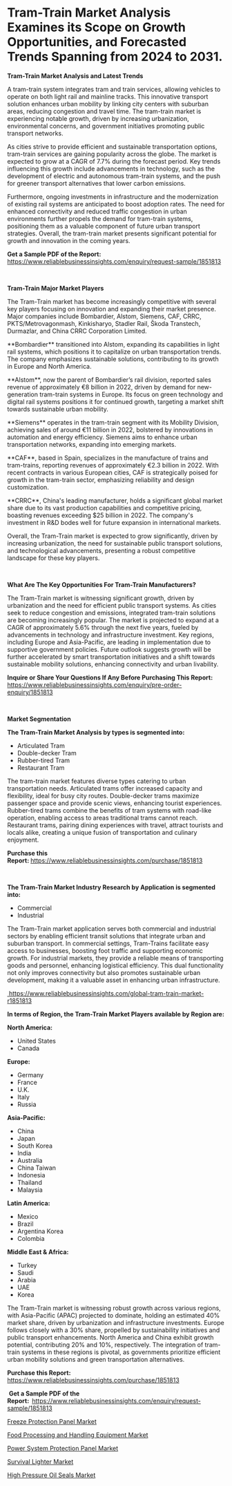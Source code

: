 <p><h1>Tram-Train Market Analysis Examines its Scope on Growth Opportunities, and Forecasted Trends Spanning from 2024 to 2031.</h1></p><p><strong>Tram-Train Market Analysis and Latest Trends</strong></p>
<p><p>A tram-train system integrates tram and train services, allowing vehicles to operate on both light rail and mainline tracks. This innovative transport solution enhances urban mobility by linking city centers with suburban areas, reducing congestion and travel time. The tram-train market is experiencing notable growth, driven by increasing urbanization, environmental concerns, and government initiatives promoting public transport networks.</p><p>As cities strive to provide efficient and sustainable transportation options, tram-train services are gaining popularity across the globe. The market is expected to grow at a CAGR of 7.7% during the forecast period. Key trends influencing this growth include advancements in technology, such as the development of electric and autonomous tram-train systems, and the push for greener transport alternatives that lower carbon emissions.</p><p>Furthermore, ongoing investments in infrastructure and the modernization of existing rail systems are anticipated to boost adoption rates. The need for enhanced connectivity and reduced traffic congestion in urban environments further propels the demand for tram-train systems, positioning them as a valuable component of future urban transport strategies. Overall, the tram-train market presents significant potential for growth and innovation in the coming years.</p></p>
<p><strong>Get a Sample PDF of the Report:&nbsp;</strong> <a href="https://www.reliablebusinessinsights.com/enquiry/request-sample/1851813?utm_campaign=41&utm_medium=2&utm_source=Github&utm_content=ia&utm_term=18102024&utm_id=tram-train">https://www.reliablebusinessinsights.com/enquiry/request-sample/1851813</a></p>
<p>&nbsp;</p>
<p><strong>Tram-Train Major Market Players</strong></p>
<p><p>The Tram-Train market has become increasingly competitive with several key players focusing on innovation and expanding their market presence. Major companies include Bombardier, Alstom, Siemens, CAF, CRRC, PKTS/Metrovagonmash, Kinkisharyo, Stadler Rail, Škoda Transtech, Durmazlar, and China CRRC Corporation Limited.</p><p>**Bombardier** transitioned into Alstom, expanding its capabilities in light rail systems, which positions it to capitalize on urban transportation trends. The company emphasizes sustainable solutions, contributing to its growth in Europe and North America.</p><p>**Alstom**, now the parent of Bombardier’s rail division, reported sales revenue of approximately €8 billion in 2022, driven by demand for new-generation tram-train systems in Europe. Its focus on green technology and digital rail systems positions it for continued growth, targeting a market shift towards sustainable urban mobility.</p><p>**Siemens** operates in the tram-train segment with its Mobility Division, achieving sales of around €11 billion in 2022, bolstered by innovations in automation and energy efficiency. Siemens aims to enhance urban transportation networks, expanding into emerging markets.</p><p>**CAF**, based in Spain, specializes in the manufacture of trains and tram-trains, reporting revenues of approximately €2.3 billion in 2022. With recent contracts in various European cities, CAF is strategically poised for growth in the tram-train sector, emphasizing reliability and design customization.</p><p>**CRRC**, China's leading manufacturer, holds a significant global market share due to its vast production capabilities and competitive pricing, boasting revenues exceeding $25 billion in 2022. The company's investment in R&D bodes well for future expansion in international markets.</p><p>Overall, the Tram-Train market is expected to grow significantly, driven by increasing urbanization, the need for sustainable public transport solutions, and technological advancements, presenting a robust competitive landscape for these key players.</p></p>
<p>&nbsp;</p>
<p><strong>What Are The Key Opportunities For Tram-Train Manufacturers?</strong></p>
<p><p>The Tram-Train market is witnessing significant growth, driven by urbanization and the need for efficient public transport systems. As cities seek to reduce congestion and emissions, integrated tram-train solutions are becoming increasingly popular. The market is projected to expand at a CAGR of approximately 5.6% through the next five years, fueled by advancements in technology and infrastructure investment. Key regions, including Europe and Asia-Pacific, are leading in implementation due to supportive government policies. Future outlook suggests growth will be further accelerated by smart transportation initiatives and a shift towards sustainable mobility solutions, enhancing connectivity and urban livability.</p></p>
<p><strong>Inquire or Share Your Questions If Any Before Purchasing This Report:</strong> <a href="https://www.reliablebusinessinsights.com/enquiry/pre-order-enquiry/1851813?utm_campaign=41&utm_medium=2&utm_source=Github&utm_content=ia&utm_term=18102024&utm_id=tram-train">https://www.reliablebusinessinsights.com/enquiry/pre-order-enquiry/1851813</a></p>
<p>&nbsp;</p>
<p><strong>Market Segmentation</strong></p>
<p><strong>The Tram-Train Market Analysis by types is segmented into:</strong></p>
<p><ul><li>Articulated Tram</li><li>Double-decker Tram</li><li>Rubber-tired Tram</li><li>Restaurant Tram</li></ul></p>
<p><p>The tram-train market features diverse types catering to urban transportation needs. Articulated trams offer increased capacity and flexibility, ideal for busy city routes. Double-decker trams maximize passenger space and provide scenic views, enhancing tourist experiences. Rubber-tired trams combine the benefits of tram systems with road-like operation, enabling access to areas traditional trams cannot reach. Restaurant trams, pairing dining experiences with travel, attract tourists and locals alike, creating a unique fusion of transportation and culinary enjoyment.</p></p>
<p><strong>Purchase this Report:&nbsp;</strong><a href="https://www.reliablebusinessinsights.com/purchase/1851813?utm_campaign=41&utm_medium=2&utm_source=Github&utm_content=ia&utm_term=18102024&utm_id=tram-train">https://www.reliablebusinessinsights.com/purchase/1851813</a></p>
<p>&nbsp;</p>
<p><strong>The Tram-Train Market Industry Research by Application is segmented into:</strong></p>
<p><ul><li>Commercial</li><li>Industrial</li></ul></p>
<p><p>The Tram-Train market application serves both commercial and industrial sectors by enabling efficient transit solutions that integrate urban and suburban transport. In commercial settings, Tram-Trains facilitate easy access to businesses, boosting foot traffic and supporting economic growth. For industrial markets, they provide a reliable means of transporting goods and personnel, enhancing logistical efficiency. This dual functionality not only improves connectivity but also promotes sustainable urban development, making it a valuable asset in enhancing urban infrastructure.</p></p>
<p><a href="https://www.reliablebusinessinsights.com/global-tram-train-market-r1851813?utm_campaign=41&utm_medium=2&utm_source=Github&utm_content=ia&utm_term=18102024&utm_id=tram-train">&nbsp;https://www.reliablebusinessinsights.com/global-tram-train-market-r1851813</a></p>
<p><strong>In terms of Region, the Tram-Train Market Players available by Region are:</strong></p>
<p>
    <p> <strong> North America: </strong>
        <ul>
            <li>United States</li>
            <li>Canada</li>
        </ul>
        </p> 
    <p> <strong> Europe: </strong>
        <ul>
            <li>Germany</li>
            <li>France</li>
            <li>U.K.</li>
            <li>Italy</li>
            <li>Russia</li>
        </ul>
        </p> 
    <p> <strong> Asia-Pacific: </strong>
        <ul>
            <li>China</li>
            <li>Japan</li>
            <li>South Korea</li>
            <li>India</li>
            <li>Australia</li>
            <li>China Taiwan</li>
            <li>Indonesia</li>
            <li>Thailand</li>
            <li>Malaysia</li>
        </ul>
        </p> 
    <p> <strong> Latin America: </strong>
        <ul>
            <li>Mexico</li>
            <li>Brazil</li>
            <li>Argentina Korea</li>
            <li>Colombia</li>
        </ul>
        </p> 
    <p> <strong> Middle East & Africa: </strong>
        <ul>
            <li>Turkey</li>
            <li>Saudi</li>
            <li>Arabia</li>
            <li>UAE</li>
            <li>Korea</li>
        </ul>
    </p>
    </p>
<p><p>The Tram-Train market is witnessing robust growth across various regions, with Asia-Pacific (APAC) projected to dominate, holding an estimated 40% market share, driven by urbanization and infrastructure investments. Europe follows closely with a 30% share, propelled by sustainability initiatives and public transport enhancements. North America and China exhibit growth potential, contributing 20% and 10%, respectively. The integration of tram-train systems in these regions is pivotal, as governments prioritize efficient urban mobility solutions and green transportation alternatives.</p></p>
<p><strong>Purchase this Report: </strong><a href="https://www.reliablebusinessinsights.com/purchase/1851813?utm_campaign=41&utm_medium=2&utm_source=Github&utm_content=ia&utm_term=18102024&utm_id=tram-train">https://www.reliablebusinessinsights.com/purchase/1851813</a></p>
<p>&nbsp;<strong>Get a Sample PDF of the Report:&nbsp;&nbsp;</strong><a href="https://www.reliablebusinessinsights.com/enquiry/request-sample/1851813?utm_campaign=41&utm_medium=2&utm_source=Github&utm_content=ia&utm_term=18102024&utm_id=tram-train">https://www.reliablebusinessinsights.com/enquiry/request-sample/1851813</a></p>
<p><strong></strong></p>
<p><p><a href="https://github.com/halleabdon2v1s/Market-Research-Report-List-1/blob/main/freeze-protection-panel-market.md?utm_campaign=41&utm_medium=2&utm_source=Github&utm_content=ia&utm_term=18102024&utm_id=tram-train">Freeze Protection Panel Market</a></p><p><a href="https://issuu.com/reportprime-2/docs/food-processing-and-handling-equipm_482677129ae91c?utm_campaign=41&utm_medium=2&utm_source=Github&utm_content=ia&utm_term=18102024&utm_id=tram-train">Food Processing and Handling Equipment Market</a></p><p><a href="https://github.com/jerridoxdemase/Market-Research-Report-List-1/blob/main/power-system-protection-panel-market.md?utm_campaign=41&utm_medium=2&utm_source=Github&utm_content=ia&utm_term=18102024&utm_id=tram-train">Power System Protection Panel Market</a></p><p><a href="https://www.linkedin.com/pulse/exploring-survival-lighter-market-dynamics-global-trends-nqnse?utm_campaign=41&utm_medium=2&utm_source=Github&utm_content=ia&utm_term=18102024&utm_id=tram-train">Survival Lighter Market</a></p><p><a href="https://issuu.com/reportprime-2/docs/high-pressure-oil-seals-market-size_b5eb06940eb9a5?utm_campaign=41&utm_medium=2&utm_source=Github&utm_content=ia&utm_term=18102024&utm_id=tram-train">High Pressure Oil Seals Market</a></p></p>
